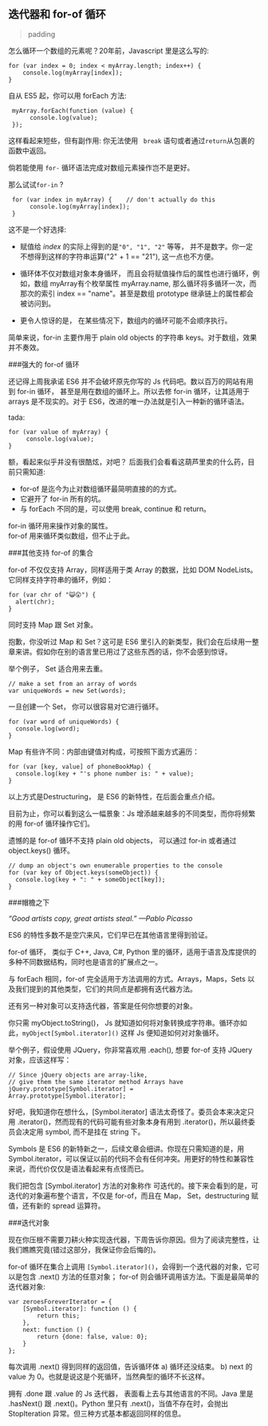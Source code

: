 ## 迭代器和 for-of 循环  

> padding  

怎么循环一个数组的元素呢？20年前，Javascript 里是这么写的: 

    for (var index = 0; index < myArray.length; index++) {
        console.log(myArray[index]);
    }  
    
自从 ES5 起，你可以用 forEach 方法:  
 
     myArray.forEach(function (value) {
          console.log(value);
     });
     
这样看起来短些，但有副作用: 你无法使用 ``` break``` 语句或者通过```return```从包裹的函数中返回。  
  
倘若能使用 ```for-``` 循环语法完成对数组元素操作岂不是更好。 
 
那么试试```for-in``` ?  
 
     for (var index in myArray) {    // don't actually do this
          console.log(myArray[index]);
     }  
     
这不是一个好选择:  
 
+ 赋值给 *index* 的实际上得到的是```"0", "1", "2"``` 等等， 并不是数字。你一定不想得到这样的字符串运算("2" + 1 == "21"), 这一点也不方便。  

+ 循环体不仅对数组对象本身循环， 而且会将赋值操作后的属性也进行循环，例如，数组 myArray有个枚举属性 myArray.name, 那么循环将多循环一次，而那次的索引 index == "name"。甚至是数组 prototype 继承链上的属性都会被访问到。  

+ 更令人惊讶的是， 在某些情况下，数组内的循环可能不会顺序执行。  

简单来说，for-in 主要作用于 plain old objects 的字符串 keys。对于数组，效果并不奏效。  

###强大的 for-of 循环  

还记得上周我承诺 ES6 并不会破坏原先你写的 Js 代码吧。数以百万的网站有用到 for-in 循环， 甚至是用在数组的循环上。所以去修 for-in 循环，让其适用于 arrays 是不现实的。对于 ES6，改进的唯一办法就是引入一种新的循环语法。  

tada:  

    for (var value of myArray) {
         console.log(value);
    }  
    
额，看起来似乎并没有很酷炫，对吧？ 后面我们会看看这葫芦里卖的什么药，目前只需知道:  

+ for-of 是迄今为止对数组循环最简明直接的的方式。  
+ 它避开了 for-in 所有的坑。  
+ 与 forEach 不同的是，可以使用 break, continue 和 return。  

for-in 循环用来操作对象的属性。  
for-of 用来循环类似数组，但不止于此。  

###其他支持 for-of 的集合  

for-of 不仅仅支持 Array，同样适用于类 Array 的数据，比如 DOM NodeLists。  
它同样支持字符串的循环，例如：  

    for (var chr of "😺😲") {
      alert(chr);
    }  
    
同时支持 Map 跟 Set 对象。 

抱歉，你没听过 Map 和 Set？这可是 ES6 里引入的新类型，我们会在后续用一整章来讲。假如你在别的语言里已用过了这些东西的话，你不会感到惊讶。  

举个例子， Set 适合用来去重。  

    // make a set from an array of words
    var uniqueWords = new Set(words);  
    
一旦创建一个 Set， 你可以很容易对它进行循环。  

    for (var word of uniqueWords) {
      console.log(word);
    }  
    
Map 有些许不同：内部由键值对构成，可按照下面方式遍历：  

    for (var [key, value] of phoneBookMap) {
      console.log(key + "'s phone number is: " + value);
    }  
    
以上方式是Destructuring， 是 ES6 的新特性，在后面会重点介绍。  

目前为止，你可以看到这么一幅景象：Js 增添越来越多的不同类型，而你将频繁的用 for-of 循环操作它们。  

遗憾的是 for-of 循环不支持 plain old objects， 可以通过 for-in 或者通过 object.keys() 循环。  

    // dump an object's own enumerable properties to the console
    for (var key of Object.keys(someObject)) {
      console.log(key + ": " + someObject[key]);
    }
    
###帽檐之下    

*“Good artists copy, great artists steal.” —Pablo Picasso*  

ES6 的特性多数不是空穴来风，它们早已在其他语言里得到验证。  

for-of 循环， 类似于 C++, Java, C#, Python 里的循环，适用于语言及库提供的多种不同数据结构，同时也是语言的扩展点之一。  

与 forEach 相同，for-of 完全适用于方法调用的方式。Arrays，Maps，Sets 以及我们提到的其他类型，它们的共同点是都拥有迭代器方法。  

还有另一种对象可以支持迭代器，答案是任何你想要的对象。

你只需 myObject.toString()， Js 就知道如何将对象转换成字符串。循环亦如此，```myObject[Symbol.iterator]()``` 这样 Js 便知道如何对对象循环。  

举个例子，假设使用 JQuery，你非常喜欢用 .each(), 想要 for-of 支持 JQuery 对象，应该这样写：  

    // Since jQuery objects are array-like,
    // give them the same iterator method Arrays have
    jQuery.prototype[Symbol.iterator] =
    Array.prototype[Symbol.iterator];  
    
好吧，我知道你在想什么，[Symbol.iterator] 语法太奇怪了。委员会本来决定只用 .iterator()，然而现有的代码可能有些对象本身有用到 .iterator()，所以最终委员会决定用 symbol,  而不是挂在 string 下。  

Symbols 是 ES6 的新特新之一，后续文章会细讲。你现在只需知道的是，用 Symbol.iterator，可以保证以前的代码不会有任何冲突。用更好的特性和兼容性来说，而代价仅仅是语法看起来有点怪而已。  

我们把包含 [Symbol.iterator] 方法的对象称作 可迭代的。接下来会看到的是，可迭代的对象遍布整个语言，不仅是 for-of，而且在 Map， Set，destructuring 赋值，还有新的 spread 运算符。  

###迭代对象  

现在你压根不需要刀耕火种实现迭代器，下周告诉你原因。但为了阅读完整性，让我们瞧瞧究竟(错过这部分，我保证你会后悔的)。  

for-of 循环在集合上调用 ```[Symbol.iterator]()```，会得到一个迭代器的对象，它可以是包含 .next() 方法的任意对象； for-of 则会循环调用该方法。下面是最简单的迭代器对象:  

    var zeroesForeverIterator = {
        [Symbol.iterator]: function () {
            return this;
        },
        next: function () {
            return {done: false, value: 0};
        }
    };  
    
每次调用  .next() 得到同样的返回值，告诉循环体 a) 循环还没结束。 b) next 的 value 为 0。也就是说这是个死循环，当然典型的循环不长这样。  

拥有 .done 跟 .value 的 Js 迭代器， 表面看上去与其他语言的不同。Java 里是 .hasNext() 跟 .next()。Python 里只有 .next()，当值不存在时，会抛出 StopIteration 异常。但三种方式基本都返回同样的信息。  

